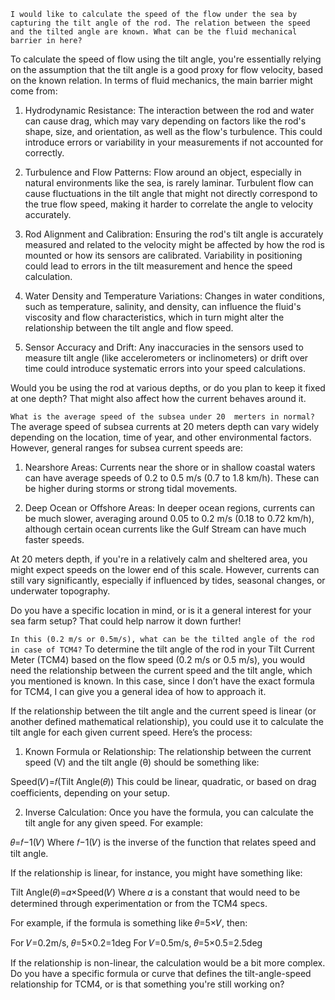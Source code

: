 `I would like to calculate the speed of the flow under the sea by capturing the tilt angle of the rod. The relation between the speed and the tilted angle are known. What can be the fluid mechanical barrier in here?`

To calculate the speed of flow using the tilt angle, you're essentially relying on the assumption that the tilt angle is a good proxy for flow velocity, based on the known relation. In terms of fluid mechanics, the main barrier might come from:

1. Hydrodynamic Resistance: The interaction between the rod and water can cause drag, which may vary depending on factors like the rod's shape, size, and orientation, as well as the flow's turbulence. This could introduce errors or variability in your measurements if not accounted for correctly.

2. Turbulence and Flow Patterns: Flow around an object, especially in natural environments like the sea, is rarely laminar. Turbulent flow can cause fluctuations in the tilt angle that might not directly correspond to the true flow speed, making it harder to correlate the angle to velocity accurately.

3. Rod Alignment and Calibration: Ensuring the rod's tilt angle is accurately measured and related to the velocity might be affected by how the rod is mounted or how its sensors are calibrated. Variability in positioning could lead to errors in the tilt measurement and hence the speed calculation.

4. Water Density and Temperature Variations: Changes in water conditions, such as temperature, salinity, and density, can influence the fluid's viscosity and flow characteristics, which in turn might alter the relationship between the tilt angle and flow speed.

5. Sensor Accuracy and Drift: Any inaccuracies in the sensors used to measure tilt angle (like accelerometers or inclinometers) or drift over time could introduce systematic errors into your speed calculations.

Would you be using the rod at various depths, or do you plan to keep it fixed at one depth? That might also affect how the current behaves around it.

`What is the average speed of the subsea under 20  merters in normal?`
The average speed of subsea currents at 20 meters depth can vary widely depending on the location, time of year, and other environmental factors. However, general ranges for subsea current speeds are:

1. Nearshore Areas: Currents near the shore or in shallow coastal waters can have average speeds of 0.2 to 0.5 m/s (0.7 to 1.8 km/h). These can be higher during storms or strong tidal movements.

2. Deep Ocean or Offshore Areas: In deeper ocean regions, currents can be much slower, averaging around 0.05 to 0.2 m/s (0.18 to 0.72 km/h), although certain ocean currents like the Gulf Stream can have much faster speeds.

At 20 meters depth, if you're in a relatively calm and sheltered area, you might expect speeds on the lower end of this scale. However, currents can still vary significantly, especially if influenced by tides, seasonal changes, or underwater topography.

Do you have a specific location in mind, or is it a general interest for your sea farm setup? That could help narrow it down further!

`In this (0.2 m/s or 0.5m/s), what can be the tilted angle of the rod in case of TCM4?`
To determine the tilt angle of the rod in your Tilt Current Meter (TCM4) based on the flow speed (0.2 m/s or 0.5 m/s), you would need the relationship between the current speed and the tilt angle, which you mentioned is known. In this case, since I don’t have the exact formula for TCM4, I can give you a general idea of how to approach it.

If the relationship between the tilt angle and the current speed is linear (or another defined mathematical relationship), you could use it to calculate the tilt angle for each given current speed. Here’s the process:

1. Known Formula or Relationship: The relationship between the current speed (V) and the tilt angle (θ) should be something like:

Speed(𝑉)=𝑓(Tilt Angle(𝜃))
This could be linear, quadratic, or based on drag coefficients, depending on your setup.

2. Inverse Calculation: Once you have the formula, you can calculate the tilt angle for any given speed. For example:

𝜃=𝑓−1(𝑉)
Where 𝑓−1(𝑉) is the inverse of the function that relates speed and tilt angle.

If the relationship is linear, for instance, you might have something like:

Tilt Angle(𝜃)=𝛼×Speed(𝑉)
Where 𝛼 is a constant that would need to be determined through experimentation or from the TCM4 specs.

For example, if the formula is something like 
𝜃=5×𝑉, then:

For 𝑉=0.2m/s, 𝜃=5×0.2=1deg
For 𝑉=0.5m/s, 𝜃=5×0.5=2.5deg

If the relationship is non-linear, the calculation would be a bit more complex. Do you have a specific formula or curve that defines the tilt-angle-speed relationship for TCM4, or is that something you're still working on?
